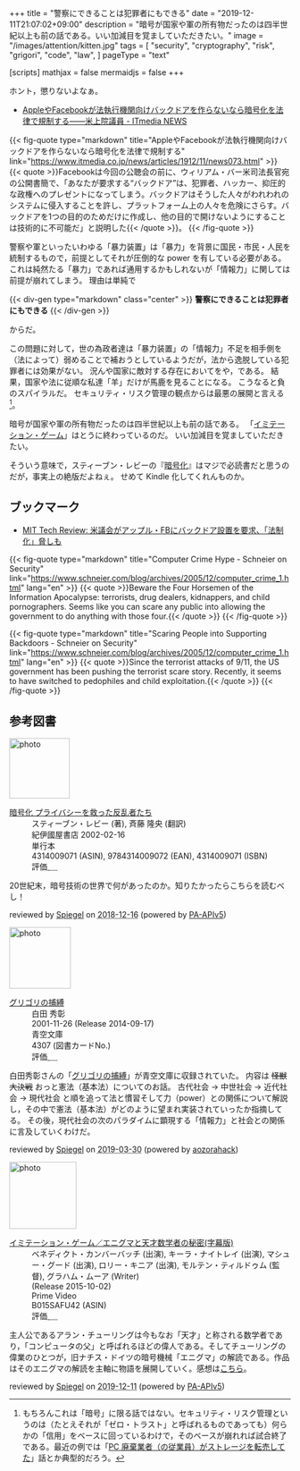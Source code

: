 +++
title = "警察にできることは犯罪者にもできる"
date =  "2019-12-11T21:07:02+09:00"
description = "暗号が国家や軍の所有物だったのは四半世紀以上も前の話である。いい加減目を覚ましていただきたい。"
image = "/images/attention/kitten.jpg"
tags = [
  "security",
  "cryptography",
  "risk",
  "grigori",
  "code",
  "law",
]
pageType = "text"

[scripts]
  mathjax = false
  mermaidjs = false
+++

ホント，懲りないよなぁ。

- [AppleやFacebookが法執行機関向けバックドアを作らないなら暗号化を法律で規制する――米上院議員 - ITmedia NEWS](https://www.itmedia.co.jp/news/articles/1912/11/news073.html)

{{< fig-quote type="markdown" title="AppleやFacebookが法執行機関向けバックドアを作らないなら暗号化を法律で規制する" link="https://www.itmedia.co.jp/news/articles/1912/11/news073.html" >}}
{{< quote >}}Facebookは今回の公聴会の前に、ウィリアム・バー米司法長官宛の公開書簡で、「あなたが要求する“バックドア”は、犯罪者、ハッカー、抑圧的な政権へのプレゼントになってしまう。バックドアはそうした人々がわれわれのシステムに侵入することを許し、プラットフォーム上の人々を危険にさらす。バックドアを1つの目的のためだけに作成し、他の目的で開けないようにすることは技術的に不可能だ」と説明した{{< /quote >}}。
{{< /fig-quote >}}

警察や軍といったいわゆる「暴力装置」は「暴力」を背景に国民・市民・人民を統制するもので，前提としてそれが圧倒的な power を有している必要がある。
これは純然たる「暴力」であれば通用するかもしれないが「情報力」に関しては前提が崩れてしまう。
理由は単純で

{{< div-gen type="markdown" class="center" >}}
**警察にできることは犯罪者にもできる**
{{< /div-gen >}}

からだ。

この問題に対して，世の為政者達は「暴力装置」の「情報力」不足を相手側を（法によって）弱めることで補おうとしているようだが，法から逸脱している犯罪者には効果がない。
況んや国家に敵対する存在においてをや，である。
結果，国家や法に従順な私達「羊」だけが馬鹿を見ることになる。
こうなると負のスパイラルだ。
セキュリティ・リスク管理の観点からは最悪の展開と言える[^srm1]。

[^srm1]: もちろんこれは「暗号」に限る話ではない。セキュリティ・リスク管理というのは（たとえそれが「ゼロ・トラスト」と呼ばれるものであっても）何らかの「信用」をベースに回っているわけで，そのベースが崩れれば試合終了である。最近の例では「[PC 廃棄業者（の従業員）がストレージを転売してた](https://piyolog.hatenadiary.jp/entry/2019/12/07/091332 "「世界最悪級の流出」と報じられた廃棄ハードディスク転売事案についてまとめてみた - piyolog")」話とか典型的だろう。

暗号が国家や軍の所有物だったのは四半世紀以上も前の話である。
「[イミテーション・ゲーム](https://baldanders.info/blog/000833/ "「イミテーション・ゲーム」が面白かった。")」はとうに終わっているのだ。
いい加減目を覚ましていただきたい。

そういう意味で，スティーブン・レビーの『[暗号化](https://www.amazon.co.jp/dp/4314009071?tag=baldandersinf-22&linkCode=ogi&th=1&psc=1)』はマジで必読書だと思うのだが，事実上の絶版だよねぇ。
せめて Kindle 化してくれんものか。

## ブックマーク

- [MIT Tech Review: 米議会がアップル・FBにバックドア設置を要求、「法制化」脅しも](https://www.technologyreview.jp/nl/us-senators-on-encryption-back-doors-we-will-impose-our-will-on-apple-and-facebook/)

{{< fig-quote type="markdown" title="Computer Crime Hype - Schneier on Security" link="https://www.schneier.com/blog/archives/2005/12/computer_crime_1.html" lang="en" >}}
{{< quote >}}Beware the Four Horsemen of the Information Apocalypse: terrorists, drug dealers, kidnappers, and child pornographers. Seems like you can scare any public into allowing the government to do anything with those four.{{< /quote >}}
{{< /fig-quote >}}

{{< fig-quote type="markdown" title="Scaring People into Supporting Backdoors - Schneier on Security" link="https://www.schneier.com/blog/archives/2005/12/computer_crime_1.html" lang="en" >}}
{{< quote >}}Since the terrorist attacks of 9/11, the US government has been pushing the terrorist scare story. Recently, it seems to have switched to pedophiles and child exploitation.{{< /quote >}}
{{< /fig-quote >}}

## 参考図書

<div class="hreview">
  <div class="photo"><a class="item url" href="https://www.amazon.co.jp/dp/4314009071?tag=baldandersinf-22&linkCode=ogi&th=1&psc=1"><img src="https://m.media-amazon.com/images/I/51ZRZ62WKCL._SL160_.jpg" width="108" alt="photo"></a></div>
  <dl class="fn">
    <dt><a href="https://www.amazon.co.jp/dp/4314009071?tag=baldandersinf-22&linkCode=ogi&th=1&psc=1">暗号化 プライバシーを救った反乱者たち</a></dt>
    <dd>スティーブン・レビー (著), 斉藤 隆央 (翻訳)</dd>
    <dd>紀伊國屋書店 2002-02-16</dd>
    <dd>単行本</dd>
    <dd>4314009071 (ASIN), 9784314009072 (EAN), 4314009071 (ISBN)</dd>
    <dd>評価<abbr class="rating fa-sm" title="5">&nbsp;<i class="fas fa-star"></i>&nbsp;<i class="fas fa-star"></i>&nbsp;<i class="fas fa-star"></i>&nbsp;<i class="fas fa-star"></i>&nbsp;<i class="fas fa-star"></i></abbr></dd>
  </dl>
  <p class="description">20世紀末，暗号技術の世界で何があったのか。知りたかったらこちらを読むべし！</p>
  <p class="powered-by">reviewed by <a href='#maker' class='reviewer'>Spiegel</a> on <abbr class="dtreviewed" title="2018-12-16">2018-12-16</abbr> (powered by <a href="https://affiliate.amazon.co.jp/assoc_credentials/home">PA-APIv5</a>)</p>
</div>

<div class="hreview">
  <div class="photo"><a class="item url" href="https://www.aozora.gr.jp/cards/000021/card4307.html"><img src="https://text.baldanders.info/images/aozora/card4307.svg" width="110" alt="photo"></a></div>
  <dl class="fn">
    <dt><a href="https://www.aozora.gr.jp/cards/000021/card4307.html">グリゴリの捕縛</a></dt>
    <dd>白田 秀彰</dd>
    <dd> 2001-11-26 (Release 2014-09-17)</dd>
    <dd>青空文庫</dd>
    <dd>4307 (図書カードNo.)</dd>
    <dd>評価<abbr class="rating fa-sm" title="4">&nbsp;<i class="fas fa-star"></i>&nbsp;<i class="fas fa-star"></i>&nbsp;<i class="fas fa-star"></i>&nbsp;<i class="fas fa-star"></i>&nbsp;<i class="far fa-star"></i></abbr></dd>
  </dl>
  <p class="description">白田秀彰さんの「<a href="http://orion.mt.tama.hosei.ac.jp/hideaki/kenporon.htm">グリゴリの捕縛</a>」が青空文庫に収録されていた。
内容は <strike>怪獣大決戦</strike> おっと憲法（基本法）についてのお話。
古代社会 → 中世社会 → 近代社会 → 現代社会 と順を追って法と慣習そして力（power）との関係について解説し，その中で憲法（基本法）がどのように望まれ実装されていったか指摘してる。
その後，現代社会の次のパラダイムに顕現する「情報力」と社会との関係に言及していくわけだ。</p>
  <p class="powered-by">reviewed by <a href='#maker' class='reviewer'>Spiegel</a> on <abbr class="dtreviewed" title="2019-03-30">2019-03-30</abbr> (powered by <a href="https://aozorahack.org/">aozorahack</a>)</p>
</div>

<div class="hreview">
  <div class="photo"><a class="item url" href="https://www.amazon.co.jp/dp/B015SAFU42?tag=baldandersinf-22&linkCode=ogi&th=1&psc=1"><img src="https://m.media-amazon.com/images/I/51Xgkj7WNdL._SL160_.jpg" width="120" alt="photo"></a></div>
  <dl class="fn">
    <dt><a href="https://www.amazon.co.jp/dp/B015SAFU42?tag=baldandersinf-22&linkCode=ogi&th=1&psc=1">イミテーション・ゲーム／エニグマと天才数学者の秘密(字幕版)</a></dt>
    <dd>ベネディクト・カンバーバッチ (出演), キーラ・ナイトレイ (出演), マシュー・グード (出演), ロリー・キニア (出演), モルテン・ティルドゥム (監督), グラハム・ムーア (Writer)</dd>
    <dd> (Release 2015-10-02)</dd>
    <dd>Prime Video</dd>
    <dd>B015SAFU42 (ASIN)</dd>
    <dd>評価<abbr class="rating fa-sm" title="4">&nbsp;<i class="fas fa-star"></i>&nbsp;<i class="fas fa-star"></i>&nbsp;<i class="fas fa-star"></i>&nbsp;<i class="fas fa-star"></i>&nbsp;<i class="far fa-star"></i></abbr></dd>
  </dl>
  <p class="description">主人公であるアラン・チューリングは今もなお「天才」と称される数学者であり，「コンピュータの父」と呼ばれるほどの偉人である。そしてチューリングの偉業のひとつが，旧ナチス・ドイツの暗号機械「エニグマ」の解読である。作品はそのエニグマの解読を主軸に物語を展開していく。感想は<a href="https://baldanders.info/blog/000833/">こちら</a>。</p>
  <p class="powered-by">reviewed by <a href='#maker' class='reviewer'>Spiegel</a> on <abbr class="dtreviewed" title="2019-12-11">2019-12-11</abbr> (powered by <a href="https://affiliate.amazon.co.jp/assoc_credentials/home">PA-APIv5</a>)</p>
</div>
